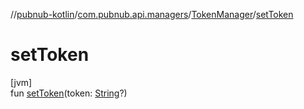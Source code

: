 //[pubnub-kotlin](../../../index.md)/[com.pubnub.api.managers](../index.md)/[TokenManager](index.md)/[setToken](set-token.md)

# setToken

[jvm]\
fun [setToken](set-token.md)(token: [String](https://kotlinlang.org/api/latest/jvm/stdlib/kotlin/-string/index.html)?)
